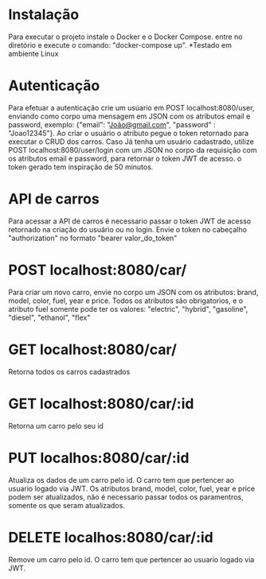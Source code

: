 # Instalação

Para executar o projeto instale o Docker e o Docker Compose. entre no diretório e execute o comando: "docker-compose up".
*Testado em ambiente Linux

# Autenticação

Para efetuar a autenticação crie um usúario em POST localhost:8080/user, enviando como corpo uma mensagem em JSON com os atributos email e password, exemplo: {"email": "João@gmail.com", "password" : "Joao12345"}.
Ao criar o usuário o atributo pegue o token retornado para executar o CRUD dos carros.
Caso Já tenha um usuário cadastrado, utilize POST localhost:8080/user/login com um JSON no corpo da requisição com os atributos email e password, para retornar o token JWT de acesso.
o token gerado tem inspiração de 50 minutos.

# API de carros
Para acessar a API de carros é necessario passar o token JWT de acesso retornado na criação do usuário ou no login. Envie o token no cabeçalho "authorization" no formato "bearer valor_do_token" 

# POST localhost:8080/car/
Para criar um novo carro, envie no corpo um JSON com os atributos: brand, model, color, fuel, year e price. Todos os atributos são obrigatorios, e o atributo fuel somente pode ter os valores: "electric", "hybrid", "gasoline", "diesel", "ethanol", "flex" 

# GET localhost:8080/car/
Retorna todos os carros cadastrados


# GET localhost:8080/car/:id
Retorna um carro pelo seu id

# PUT localhos:8080/car/:id
Atualiza os dados de um carro pelo id. O carro tem que pertencer ao usuario logado via JWT. Os atributos brand, model, color, fuel, year e price podem ser atualizados, não é necessario passar todos os paramentros, somente os que seram atualizados.

# DELETE localhos:8080/car/:id
Remove um carro pelo id. O carro tem que pertencer ao usuario logado via JWT.
